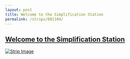 ```yaml
---
layout: post
title: Welcome to the Simplification Station
permalink: /strips/081104/
---
```


## [Welcome to the Simplification Station](/strips/081104/)

<a href='../images/ph081104.jpg'><img src='../images/ph081104.jpg' alt='Strip Image' /></a>


<!-- include copyright-strip.html -->